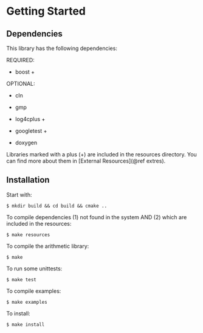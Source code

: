 Getting Started 
=======

## Dependencies
This library has the following dependencies:

REQUIRED:
- boost +

OPTIONAL:
- cln
- gmp

- log4cplus +
- googletest +
- doxygen

Libraries marked with a plus (+) are included in the resources directory.
You can find more about them in [External Resources](@ref extres).

## Installation 
Start with:

    $ mkdir build && cd build && cmake ..

To compile dependencies (1) not found in the system AND (2) which are included in the resources:

    $ make resources

To compile the arithmetic library:

    $ make

To run some unittests:

    $ make test

To compile examples:

    $ make examples

To install:

    $ make install
<!--- 
---------------------------------------------
3. Including carl
---------------------------------------------

Notice that for other CMake-projects, carl registers itself in the CMake system, 
which simplifies finding carl to a simple find_package(carl), no matter if carl is installed or not.

--------------------------------------------
4. Supported platforms
--------------------------------------------

We have tested on the following platforms:

Arch Linux (Kernel 3.10) with GCC 4.8.2
Arch Linux (Kernel 3.10) with Clang 3.3
Ubuntu 12.04 LTS with GCC 4.7.3
Ubuntu 13.10 with GCC 4.8.1

For more information see:
https://sselab.de/lab9/private/intwiki/smtrat/index.php?title=Arithmetic_Lib

--------------------------------------------
5. Troubleshooting
--------------------------------------------

To be able to build and configure GTest under Mac OSX with clang and libc++ we adjust the CONFIGURE command for gtest in the file resources/CMakeLists.txt to:

CONFIGURE_COMMAND <SOURCE_DIR>/configure --prefix=<INSTALL_DIR> CXX=/usr/bin/clang++ "CXXFLAGS=-stdlib=libc++ -std=c++11 -DGTEST_USE_OWN_TR1_TUPLE=1"
-->